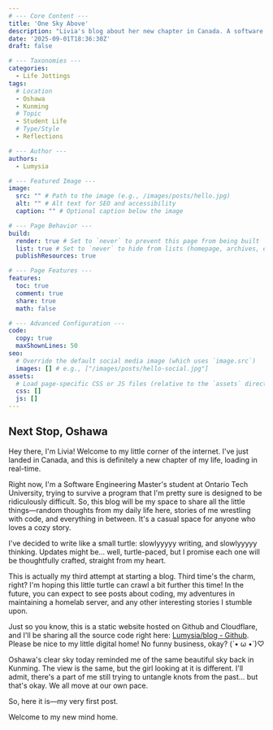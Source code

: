 ```yaml
---
# --- Core Content ---
title: 'One Sky Above'
description: "Livia's blog about her new chapter in Canada. A software engineering student shares stories of code, student life, and reflections under the sky of her new home."
date: '2025-09-01T18:36:30Z'
draft: false

# --- Taxonomies ---
categories:
  - Life Jottings
tags:
  # Location
  - Oshawa
  - Kunming
  # Topic
  - Student Life
  # Type/Style
  - Reflections

# --- Author ---
authors:
  - Lumysia

# --- Featured Image ---
image:
  src: "" # Path to the image (e.g., /images/posts/hello.jpg)
  alt: "" # Alt text for SEO and accessibility
  caption: "" # Optional caption below the image

# --- Page Behavior ---
build:
  render: true # Set to `never` to prevent this page from being built
  list: true # Set to `never` to hide from lists (homepage, archives, etc.)
  publishResources: true

# --- Page Features ---
features:
  toc: true
  comment: true
  share: true
  math: false

# --- Advanced Configuration ---
code:
  copy: true
  maxShownLines: 50
seo:
  # Override the default social media image (which uses `image.src`)
  images: [] # e.g., ["/images/posts/hello-social.jpg"]
assets:
  # Load page-specific CSS or JS files (relative to the `assets` directory)
  css: []
  js: []
---
```


## Next Stop, Oshawa

Hey there, I'm Livia! Welcome to my little corner of the internet. I've just landed in Canada, and this is definitely a new chapter of my life, loading in real-time.

Right now, I'm a Software Engineering Master's student at Ontario Tech University, trying to survive a program that I'm pretty sure is designed to be ridiculously difficult. So, this blog will be my space to share all the little things—random thoughts from my daily life here, stories of me wrestling with code, and everything in between. It's a casual space for anyone who loves a cozy story.

I've decided to write like a small turtle: slowlyyyyy writing, and slowlyyyyy thinking. Updates might be... well, turtle-paced, but I promise each one will be thoughtfully crafted, straight from my heart.

This is actually my third attempt at starting a blog. Third time's the charm, right? I'm hoping this little turtle can crawl a bit further this time! In the future, you can expect to see posts about coding, my adventures in maintaining a homelab server, and any other interesting stories I stumble upon.

Just so you know, this is a static website hosted on Github and Cloudflare, and I'll be sharing all the source code right here: [Lumysia/blog - Github](https://github.com/Lumysia/blog). Please be nice to my little digital home! No funny business, okay? (´• ω •`)♡

Oshawa's clear sky today reminded me of the same beautiful sky back in Kunming. The view is the same, but the girl looking at it is different. I'll admit, there's a part of me still trying to untangle knots from the past... but that's okay. We all move at our own pace.

So, here it is—my very first post.

Welcome to my new mind home.

